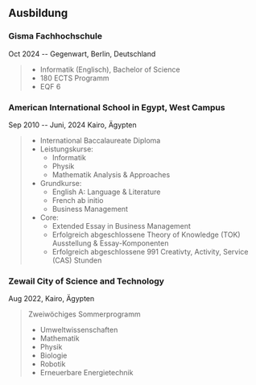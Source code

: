 ## Ausbildung

### Gisma Fachhochschule
Oct 2024 -- Gegenwart, Berlin, Deutschland
> - Informatik (Englisch), Bachelor of Science
> - 180 ECTS Programm
> - EQF 6


### American International School in Egypt, West Campus
Sep 2010 -- Juni, 2024 Kairo, Ägypten
> - International Baccalaureate Diploma
> - Leistungskurse:
>   - Informatik
>   - Physik
>   - Mathematik Analysis & Approaches
> - Grundkurse:
>   - English A: Language & Literature
>   - French ab initio
>   - Business Management
> - Core:
>   - Extended Essay in Business Management
>   - Erfolgreich abgeschlossene Theory of Knowledge (TOK) Ausstellung & Essay-Komponenten
>   - Erfolgreich abgeschlossene 991 Creativty, Activity, Service (CAS) Stunden


### Zewail City of Science and Technology
Aug 2022, Kairo, Ägypten
> Zweiwöchiges Sommerprogramm
>   - Umweltwissenschaften
>   - Mathematik
>   - Physik
>   - Biologie
>   - Robotik
>   - Erneuerbare Energietechnik